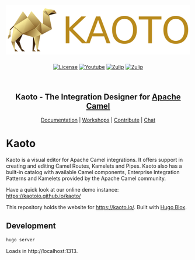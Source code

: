 <h1 align="center">
  <img src="./assets/media/logo-kaoto.png" alt="Kaoto">
</h1>

<p align=center>
  <a href="https://github.com/KaotoIO/kaoto.io/blob/main/LICENSE"><img src="https://img.shields.io/github/license/KaotoIO/kaoto.io?color=blue&style=for-the-badge" alt="License"/></a>
  <a href="https://www.youtube.com/@KaotoIO"><img src="https://img.shields.io/badge/Youtube-Follow-brightgreen?color=red&style=for-the-badge" alt="Youtube"" alt="Follow on Youtube"></a>
  <a href="https://camel.zulipchat.com/#narrow/stream/441302-kaoto"><img src="https://img.shields.io/badge/zulip-join_chat-brightgreen?color=yellow&style=for-the-badge" alt="Zulip"/></a>
  <a href="https://kaoto.io"><img src="https://img.shields.io/badge/Kaoto.io-Visit-white?color=indigo&style=for-the-badge" alt="Zulip"/></a>
</p><br/>

<h2 align="center">Kaoto - The Integration Designer for <a href="https://camel.apache.org">Apache Camel</a></h2>

<p align="center">
  <a href="https://kaoto.io/docs/installation">Documentation</a> | 
  <a href="https://kaoto.io/workshop/">Workshops</a> | 
  <a href="https://kaoto.io/contribute/">Contribute</a> | 
  <a href="https://camel.zulipchat.com/#narrow/stream/441302-kaoto">Chat</a>
</p>

# Kaoto
Kaoto is a visual editor for Apache Camel integrations. It offers support in creating and editing Camel Routes, Kamelets and Pipes. Kaoto also has a built-in catalog with available Camel components, Enterprise Integration Patterns and Kamelets provided by the Apache Camel community.

Have a quick look at our online demo instance:
https://kaotoio.github.io/kaoto/

This repository holds the website for https://kaoto.io/. Built with [Hugo Blox](https://hugoblox.com/).

## Development

```bash
hugo server
```

Loads in http://localhost:1313.
